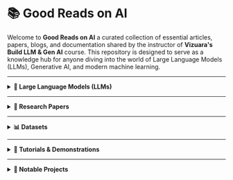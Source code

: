 # 📚 Good Reads on AI

Welcome to **Good Reads on AI** a curated collection of essential articles, papers, blogs, and documentation shared by the instructor of **Vizuara's Build LLM & Gen AI** course. This repository is designed to serve as a knowledge hub for anyone diving into the world of Large Language Models (LLMs), Generative AI, and modern machine learning.

---

<details>
<summary><strong>🧠 Large Language Models (LLMs)</strong></summary>

**Stanford Alpaca**: A project that explores the fine-tuning of language models using instruction-following data.  
- Repository: [GitHub](https://github.com/tatsu-lab/stanford_alpaca)  
- Blog Post: [Stanford CRFM](https://crfm.stanford.edu/2023/03/13/alpaca.html)  

**LLMs from Scratch**: A step-by-step guide to implementing a ChatGPT-like LLM in PyTorch.  
- Repository: [GitHub](https://github.com/rasbt/LLMs-from-scratch)  

**Instruct Fine-Tuning Data**: A JSON file containing data for instruction fine-tuning.  
- Data File: [GitHub](https://github.com/rasbt/LLMs-from-scratch/blob/main/ch07/01_main-chapter-code/instruction-data.json)  

**Hands-On Large Language Models**: Official code repo for the O'Reilly Book - "Hands-On Large Language Models"
- Repository: [Github](https://github.com/HandsOnLLM/Hands-On-Large-Language-Models/tree/main)
</details>

---

<details>
<summary><strong>📄 Research Papers</strong></summary>

- **Denoising Diffusion Implicit Models** — [ArXiv](https://arxiv.org/pdf/2010.02502)  
- **Transfusion Model** (Meta) — [PDF](https://scontent.fbom20-1.fna.fbcdn.net/v/t39.2365-6/458329989_1185249415928627_5069958142052187243_n.pdf)  
- **Diffusion Models for Image Generation** — [ArXiv](https://arxiv.org/pdf/2006.11239)  
- **Bahdanau's Neural Machine Translation** — [ArXiv](https://arxiv.org/pdf/1409.0473)  
- **Attention Is All You Need** — [ArXiv](https://arxiv.org/pdf/1706.03762)  
- **TinyStories** — [ArXiv](https://arxiv.org/abs/2305.07759)  
- **A Survey of LLMs** — [ArXiv](https://arxiv.org/abs/2206.07682)  
- **Tokenizer Performance Across Indian Languages** — [ArXiv](https://arxiv.org/html/2411.12240v2)  
- **Deep Residual Learning for Image Recognition** — [ArXiv](https://arxiv.org/pdf/1508.07909)  
- **Language Modeling in a Sentence Representation Space** [ArXiv](https://arxiv.org/pdf/2412.08821)
</details>

---

<details>
<summary><strong>📊 Datasets</strong></summary>

- **FairytaleQA** — [GitHub](https://github.com/uci-soe/FairytaleQAData)  
- **LifeArchitect AI Datasets Table** — [LifeArchitect](https://lifearchitect.ai/datasets-table/)  
- **SentencePiece Tokenizer** — [GitHub](https://github.com/google/sentencepiece)  
- **CIFAR-10** — [Info](https://www.cs.toronto.edu/~kriz/cifar.html)  

</details>

---

<details>
<summary><strong>🧪 Tutorials & Demonstrations</strong></summary>
- **Vizuara's substack** — [Blog](https://vizuara.substack.com/archive?sort=new)
- **Sketch-RNN Demo** — [Magenta](https://magenta.tensorflow.org/sketch-rnn-demo)  
- **Animated Transformer** — [Tutorial](https://prvnsmpth.github.io/animated-transformer/)  
- **Word2Vec in TensorFlow** — [Tutorial](https://www.tensorflow.org/text/tutorials/word2vec)  
- **AutoGen (Agentic AI)** — [GitHub](https://github.com/microsoft/autogen)  
- **Tokenizer Explorer** — [OpenAI Tokenizer](https://platform.openai.com/tokenizer), [TikTokenizer Demo](https://tiktokenizer.vercel.app/)  
- **TikToken (OpenAI)** — [GitHub](https://github.com/openai/tiktoken)  
- **Byte Pair Encoding Explained** — [Blog](https://sebastianraschka.com/blog/2025/bpe-from-scratch.html)  
- **This Person Does Not Exist (GANs)** — [Demo](https://thispersondoesnotexist.com/)  
- **CNN Explainer** — [Demo](https://poloclub.github.io/cnn-explainer/)  
- **Word2Vec (Visual Blog)** — [Jalammar Blog](https://jalammar.github.io/illustrated-word2vec/)  
- **Sinusoidal Positional Encodings** — [Blog](https://kazemnejad.com/blog/transformer_architecture_positional_encoding/)
- **Machines of loving grace** — [Blog](https://www.darioamodei.com/essay/machines-of-loving-grace)
</details>

---

<details>
<summary><strong>🚀 Notable Projects</strong></summary>

- **Mini-R1**: Efficient small-scale models — [Phil Schmid](https://www.philschmid.de/mini-deepseek-r1)  
- **LifeArchitect AI Models Table** — [LifeArchitect](https://lifearchitect.ai/models-table/)  
- **Docling**: Advanced PDF and document parsing — [GitHub](https://github.com/docling-project/docling)  

</details>
